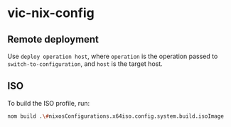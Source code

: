 # vic-nix-config

## Remote deployment

Use `deploy operation host`, where `operation` is the operation passed to `switch-to-configuration`, and `host` is the target host.

## ISO

To build the ISO profile, run:

```sh
nom build .\#nixosConfigurations.x64iso.config.system.build.isoImage
```
